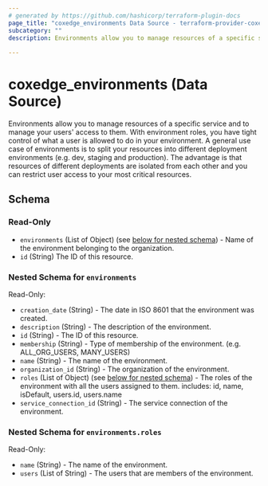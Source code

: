 ```yaml
---
# generated by https://github.com/hashicorp/terraform-plugin-docs
page_title: "coxedge_environments Data Source - terraform-provider-coxedge"
subcategory: ""
description: Environments allow you to manage resources of a specific service and to manage your users' access to them. With environment roles, you have tight control of what a user is allowed to do in your environment. A general use case of environments is to split your resources into different deployment environments (e.g. dev, staging and production). The advantage is that resources of different deployments are isolated from each other and you can restrict user access to your most critical resources.
  
---
```


# coxedge_environments (Data Source)
Environments allow you to manage resources of a specific service and to manage your users' access to them. With environment roles, you have tight control of what a user is allowed to do in your environment. A general use case of environments is to split your resources into different deployment environments (e.g. dev, staging and production). The advantage is that resources of different deployments are isolated from each other and you can restrict user access to your most critical resources.

<!-- schema generated by tfplugindocs -->
## Schema

### Read-Only

- `environments` (List of Object) (see [below for nested schema](#nestedatt--environments)) - Name of the environment belonging to the organization.
- `id` (String) The ID of this resource.

<a id="nestedatt--environments"></a>
### Nested Schema for `environments`

Read-Only:

- `creation_date` (String) - The date in ISO 8601 that the environment was created.
- `description` (String) - The description of the environment.
- `id` (String) -  The ID of this resource.
- `membership` (String) - Type of membership of the environment. (e.g. ALL_ORG_USERS, MANY_USERS)
- `name` (String) - The name of the environment.
- `organization_id` (String) - The organization of the environment.
- `roles` (List of Object) (see [below for nested schema](#nestedobjatt--environments--roles)) - The roles of the environment with all the users assigned to them.
  includes: id, name, isDefault, users.id, users.name
- `service_connection_id` (String) - The service connection of the environment.

<a id="nestedobjatt--environments--roles"></a>
### Nested Schema for `environments.roles`

Read-Only:

- `name` (String) - The name of the environment.
- `users` (List of String) - The users that are members of the environment.


